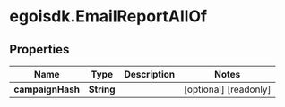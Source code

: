 # egoisdk.EmailReportAllOf

## Properties

Name | Type | Description | Notes
------------ | ------------- | ------------- | -------------
**campaignHash** | **String** |  | [optional] [readonly] 


